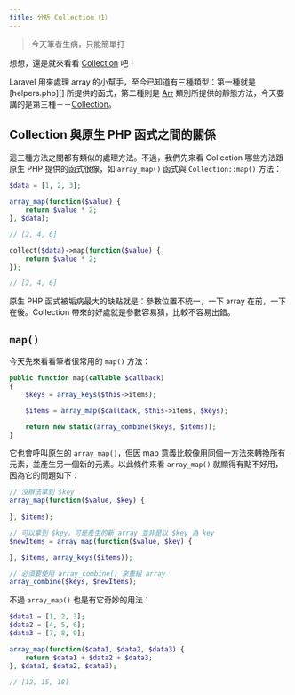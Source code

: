 ```yaml
---
title: 分析 Collection（1）
---
```


> 今天筆者生病，只能簡單打

想想，還是就來看看 [Collection][] 吧！

Laravel 用來處理 array 的小幫手，至今已知道有三種類型：第一種就是 [helpers.php][] 所提供的函式，第二種則是 [Arr][] 類別所提供的靜態方法，今天要講的是第三種－－[Collection][]。

## Collection 與原生 PHP 函式之間的關係

這三種方法之間都有類似的處理方法。不過，我們先來看 Collection 哪些方法跟原生 PHP 提供的函式很像，如 `array_map()` 函式與 `Collection::map()` 方法：

```php
$data = [1, 2, 3];

array_map(function($value) {
    return $value * 2;
}, $data);

// [2, 4, 6]

collect($data)->map(function($value) {
    return $value * 2;
}); 

// [2, 4, 6]
```

原生 PHP 函式被垢病最大的缺點就是：參數位置不統一，一下 array 在前，一下在後。Collection 帶來的好處就是參數容易猜，比較不容易出錯。

## `map()`

今天先來看看筆者很常用的 `map()` 方法：

```php
public function map(callable $callback)
{
    $keys = array_keys($this->items);

    $items = array_map($callback, $this->items, $keys);

    return new static(array_combine($keys, $items));
}
```

它也會呼叫原生的 `array_map()`，但因 map 意義比較像用同個一方法來轉換所有元素，並產生另一個新的元素。以此條件來看 `array_map()` 就顯得有點不好用，因為它的問題如下：

```php
// 沒辦法拿到 $key
array_map(function($value, $key) {
    
}, $items);

// 可以拿到 $key，可是產生的新 array 並非是以 $key 為 key
$newItems = array_map(function($value, $key) {

}, $items, array_keys($items));

// 必須要使用 array_combine() 來重組 array
array_combine($keys, $newItems);
```

不過 `array_map()` 也是有它奇妙的用法：

```php
$data1 = [1, 2, 3];
$data2 = [4, 5, 6];
$data3 = [7, 8, 9];

array_map(function($data1, $data2, $data3) {
    return $data1 + $data2 + $data3;
}, $data1, $data2, $data3);

// [12, 15, 18]
```

[Arr]: https://github.com/laravel/framework/blob/v5.7.6/src/Illuminate/Support/Arr.php
[Collection]: https://github.com/laravel/framework/blob/v5.7.6/src/Illuminate/Support/Collection.php
[helpers]: https://github.com/laravel/framework/blob/v5.7.6/src/Illuminate/Support/helpers.php
